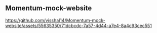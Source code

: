 ## Momentum-mock-website


https://github.com/visshal14/Momentum-mock-website/assets/55635350/71dcbcdc-7a57-4d44-a7e4-8a4c93cec551

